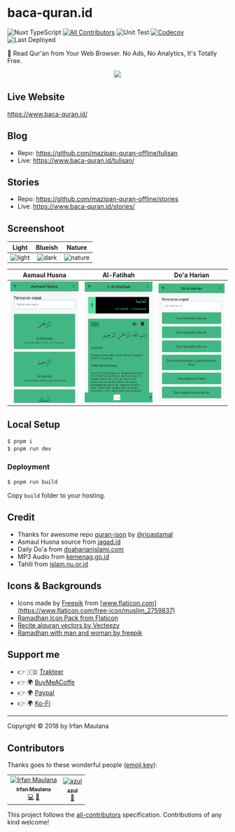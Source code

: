 # baca-quran.id

![Nuxt TypeScript](https://img.shields.io/badge/Nuxt-TypeScript-blue.svg)
[![All Contributors](https://img.shields.io/badge/all_contributors-2-orange.svg)](#contributors)
![Unit Test](https://github.com/mazipan/baca-quran.id/workflows/Unit%20Test/badge.svg?branch=master)
[![Codecov](https://codecov.io/gh/mazipan/baca-quran.id/branch/master/graph/badge.svg)](https://codecov.io/gh/mazipan/baca-quran.id)
![Last Deployed](https://img.shields.io/endpoint?url=https%3A%2F%2Fwww.baca-quran.id%2Ftimestamp.json)

📖 Read Qur'an from Your Web Browser. No Ads, No Analytics, It's Totally Free.

<p align="center">
 <img src="static/assets/images/icon.png"/>
</p>

## Live Website

<https://www.baca-quran.id/>

## Blog

- Repo: https://github.com/mazipan-quran-offline/tulisan
- Live: https://www.baca-quran.id/tulisan/

## Stories

- Repo: https://github.com/mazipan-quran-offline/stories
- Live: https://www.baca-quran.id/stories/

## Screenshoot

|                Light                 |              Blueish               |                 Nature                 |
| :----------------------------------: | :--------------------------------: | :------------------------------------: |
| ![light](screenshoot/tlight.png) | ![dark](screenshoot/tblue.png) | ![nature](screenshoot/tnature.png) |

|           Asmaul Husna            |           Al-Fatihah            |           Do'a Harian           |
| :-------------------------------: | :-----------------------------: | :-----------------------------: |
| ![](screenshoot/asmaul-husna.png) | ![](screenshoot/al-fatihah.png) | ![](screenshoot/doa-harian.png) |

## Local Setup

```bash
$ pnpm i
$ pnpm run dev
```

### Deployment

```bash
$ pnpm run build
```

Copy `build` folder to your hosting.

## Credit

- Thanks for awesome repo [quran-json](https://github.com/rioastamal/quran-json) by [@rioastamal](https://github.com/rioastamal)
- Asmaul Husna source from [jagad.id](https://jagad.id/99-asmaul-husna-latin-arab-dan-terjemahan-indonesia-inggris/)
- Daily Do'a from [doaharianislami.com](http://www.doaharianislami.com/2017/06/kumpulan-doa-sehari-hari-lengkap-dalam-bahasa-arab-latin-dan-artinya.html)
- MP3 Audio from [kemenag.go.id](https://quran.kemenag.go.id/)
- Tahlil from [islam.nu.or.id](https://islam.nu.or.id/post/read/107344/susunan-bacaan-tahlil-doa-arwah-lengkap-dan-terjemahannya)

## Icons & Backgrounds

- Icons made by [Freepik](https://www.flaticon.com/authors/freepik) from [www.flaticon.com](https://www.flaticon.com/free-icon/muslim_2759837)
- [Ramadhan Icon Pack from Flaticon](https://www.flaticon.com/packs/ramadan-31)
- [Recite alquran vectors by Vecteezy](https://www.vecteezy.com/free-vector/recite-alquran)
- [Ramadhan with man and woman by freepik](https://www.freepik.com/free-vector/ramadan-with-man-woman-praying_7372126.htm)

## Support me

- 👉 🇮🇩 [Trakteer](https://trakteer.id/mazipan/tip?utm_source=github)
- 👉 🌍 [BuyMeACoffe](https://www.buymeacoffee.com/mazipan?utm_source=github)
- 👉 🌍 [Paypal](https://www.paypal.me/mazipan?utm_source=github)
- 👉 🌍 [Ko-Fi](https://ko-fi.com/mazipan)

---

Copyright © 2018 by Irfan Maulana

## Contributors

Thanks goes to these wonderful people ([emoji key](https://allcontributors.org/docs/en/emoji-key)):

<!-- ALL-CONTRIBUTORS-LIST:START - Do not remove or modify this section -->

<!-- prettier-ignore -->
<table><tr><td align="center"><a href="https://mazipan.space/"><img src="https://avatars0.githubusercontent.com/u/7221389?v=4" width="100px;" alt="Irfan Maulana"/><br /><sub><b>Irfan Maulana</b></sub></a><br /><a href="https://github.com/mazipan/baca-quran.id/commits?author=mazipan" title="Code">💻</a> <a href="#maintenance-mazipan" title="Maintenance">🚧</a></td><td align="center"><a href="http://altera.id"><img src="https://avatars2.githubusercontent.com/u/8231792?v=4" width="100px;" alt="azul"/><br /><sub><b>azul</b></sub></a><br /><a href="https://github.com/mazipan/baca-quran.id/issues?q=author%3Aazulkipli" title="Bug reports">🐛</a></td></tr></table>

<!-- ALL-CONTRIBUTORS-LIST:END -->

This project follows the [all-contributors](https://github.com/all-contributors/all-contributors) specification. Contributions of any kind welcome!
